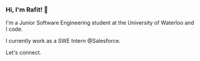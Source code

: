 ### Hi, I'm Rafit! 👋

I'm a Junior Software Engineering student at the University of Waterloo and I code.

I currently work as a SWE Intern @Salesforce. 

Let's connect. 
